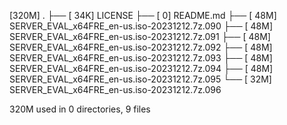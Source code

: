 [320M]  .
├── [ 34K]  LICENSE
├── [   0]  README.md
├── [ 48M]  SERVER_EVAL_x64FRE_en-us.iso-20231212.7z.090
├── [ 48M]  SERVER_EVAL_x64FRE_en-us.iso-20231212.7z.091
├── [ 48M]  SERVER_EVAL_x64FRE_en-us.iso-20231212.7z.092
├── [ 48M]  SERVER_EVAL_x64FRE_en-us.iso-20231212.7z.093
├── [ 48M]  SERVER_EVAL_x64FRE_en-us.iso-20231212.7z.094
├── [ 48M]  SERVER_EVAL_x64FRE_en-us.iso-20231212.7z.095
└── [ 32M]  SERVER_EVAL_x64FRE_en-us.iso-20231212.7z.096

 320M used in 0 directories, 9 files
